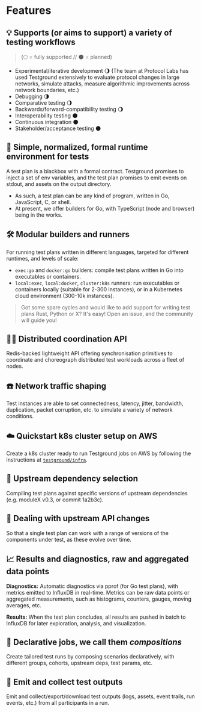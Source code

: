 # Features

## 💡 Supports \(or aims to support\) a variety of testing workflows

> \(🌕 = fully supported // 🌑 = planned\)

* Experimental/iterative development 🌖 \(The team at Protocol Labs has used Testground extensively to evaluate protocol changes in large networks, simulate attacks, measure algorithmic improvements across network boundaries, etc.\)
* Debugging 🌗
* Comparative testing 🌖
* Backwards/forward-compatibility testing 🌖
* Interoperability testing 🌑
* Continuous integration 🌑
* Stakeholder/acceptance testing 🌑

## 📄 Simple, normalized, formal runtime environment for tests

A test plan is a blackbox with a formal contract. Testground promises to inject a set of env variables, and the test plan promises to emit events on stdout, and assets on the output directory.

* As such, a test plan can be any kind of program, written in Go, JavaScript, C, or shell.
* At present, we offer builders for Go, with TypeScript \(node and browser\) being in the works.

## 🛠 Modular builders and runners

For running test plans written in different languages, targeted for different runtimes, and levels of scale:

* `exec:go` and `docker:go` builders: compile test plans written in Go into executables or containers.
* `local:exec`, `local:docker`, `cluster:k8s` runners: run executables or containers locally \(suitable for 2-300 instances\), or in a Kubernetes cloud environment \(300-10k instances\).

> Got some spare cycles and would like to add support for writing test plans Rust, Python or X? It's easy! Open an issue, and the community will guide you!

## 👯‍♀️ Distributed coordination API

Redis-backed lightweight API offering synchronisation primitives to coordinate and choreograph distributed test workloads across a fleet of nodes.

## ☎️ Network traffic shaping

Test instances are able to set connectedness, latency, jitter, bandwidth, duplication, packet corruption, etc. to simulate a variety of network conditions.

## ☁️ Quickstart k8s cluster setup on AWS

Create a k8s cluster ready to run Testground jobs on AWS by following the instructions at [`testground/infra`](https://github.com/testground/infra).

## 🧩 Upstream dependency selection

Compiling test plans against specific versions of upstream dependencies \(e.g. moduleX v0.3, or commit 1a2b3c\).

## 🌱 Dealing with upstream API changes

So that a single test plan can work with a range of versions of the components under test, as these evolve over time.

## 📈 Results and diagnostics, raw and aggregated data points

**Diagnostics:** Automatic diagnostics via pprof \(for Go test plans\), with metrics emitted to InfluxDB in real-time. Metrics can be raw data points or aggregated measurements, such as histograms, counters, gauges, moving averages, etc.

**Results:** When the test plan concludes, all results are pushed in batch to InfluxDB for later exploration, analysis, and visualization.

## 🎼 Declarative jobs, we call them _compositions_

Create tailored test runs by composing scenarios declaratively, with different groups, cohorts, upstream deps, test params, etc.

## 💾 Emit and collect test outputs

Emit and collect/export/download test outputs \(logs, assets, event trails, run events, etc.\) from all participants in a run.

